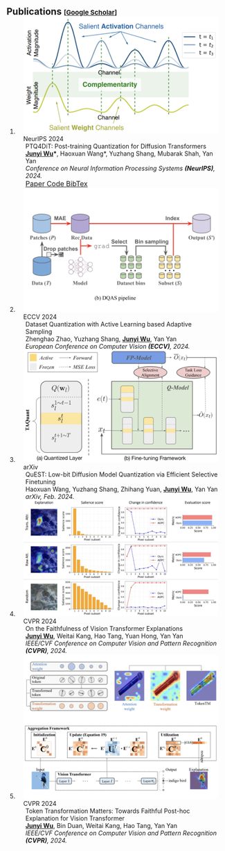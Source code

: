 <h1 id="publications"></h1>

<h2 style="margin: 60px 0px -15px;">Publications <temp style="font-size:15px;">[</temp><a href="https://scholar.google.com/citations?user=JlbNwMAAAAAJ" target="_blank" style="font-size:15px;">Google Scholar</a><temp style="font-size:15px;">]</temp></h2>

<div class="publications">
<ol class="bibliography">


<li>
  <div class="pub-row">
    <div class="col-sm-3 abbr" style="position: relative;padding-right: 15px;padding-left: 15px;">
      <img src="../assets/img/PTQ4DIT.png" class="teaser img-fluid z-depth-1" alt="PTQ4DiT">
      <abbr class="badge">NeurIPS 2024</abbr>
    </div>
    <div class="col-sm-9" style="position: relative;padding-right: 15px;padding-left: 20px;">
      <div class="title">PTQ4DiT: Post-training Quantization for Diffusion Transformers</div>
      <div class="author">
        <strong><u>Junyi Wu</u>*</strong>, Haoxuan Wang*, Yuzhang Shang, Mubarak Shah, Yan Yan
        <br>
      </div>
      <div class="periodical">
        <em>Conference on Neural Information Processing Systems <strong>(NeurIPS)</strong>, 2024.</em>
      </div>
      <a href="https://arxiv.org/abs/2405.16005" class="btn btn-sm z-depth-0" role="button" target="_blank" style="font-size:16px;">Paper </a>
      <a href="https://github.com/adreamwu/PTQ4DiT" class="btn btn-sm z-depth-0" role="button" target="_blank" style="font-size:16px;">Code </a>
      <a href="https://scholar.google.com/scholar?hl=zh-CN&as_sdt=0%2C14&q=ptq4dit&btnG=#d=gs_cit&t=1727458435846&u=%2Fscholar%3Fq%3Dinfo%3AKxBBml7SdQoJ%3Ascholar.google.com%2F%26output%3Dcite%26scirp%3D0%26hl%3Dzh-CN" class="btn btn-sm z-depth-0" role="button" target="_blank" style="font-size:16px;">BibTex </a>
    </div>
  </div>
</li>


<li>
  <div class="pub-row">
    <div class="col-sm-3 abbr" style="position: relative;padding-right: 15px;padding-left: 15px;">
      <img src="../assets/img/DQAS.png" class="teaser img-fluid z-depth-1" alt="DQAS">
      <abbr class="badge">ECCV 2024</abbr>
    </div>
    <div class="col-sm-9" style="position: relative;padding-right: 15px;padding-left: 20px;">
      <div class="title">Dataset Quantization with Active Learning based Adaptive Sampling</div>
      <div class="author">
        Zhenghao Zhao, Yuzhang Shang, <strong><u>Junyi Wu</u></strong>, Yan Yan
        <br>
      </div>
      <div class="periodical">
        <em>European Conference on Computer Vision <strong>(ECCV)</strong>, 2024.</em>
      </div>
    </div>
  </div>
</li>


<li>
  <div class="pub-row">
    <div class="col-sm-3 abbr" style="position: relative;padding-right: 15px;padding-left: 15px;">
      <img src="../assets/img/Quest.png" class="teaser img-fluid z-depth-1" alt="Quest">
      <abbr class="badge">arXiv</abbr>
    </div>
    <div class="col-sm-9" style="position: relative;padding-right: 15px;padding-left: 20px;">
      <div class="title">QuEST: Low-bit Diffusion Model Quantization via Efficient Selective Finetuning</div>
      <div class="author">
        Haoxuan Wang, Yuzhang Shang, Zhihang Yuan, <strong><u>Junyi Wu</u></strong>, Yan Yan
        <br>
      </div>
      <div class="periodical">
        <em>arXiv, Feb. 2024.</em>
      </div>
    </div>
  </div>
</li>


<li>
  <div class="pub-row">
    <div class="col-sm-3 abbr" style="position: relative;padding-right: 15px;padding-left: 15px;">
      <img src="../assets/img/SaCo.png" class="teaser img-fluid z-depth-1" alt="SaCo">
      <abbr class="badge">CVPR 2024</abbr>
    </div>
    <div class="col-sm-9" style="position: relative;padding-right: 15px;padding-left: 20px;">
      <div class="title">On the Faithfulness of Vision Transformer Explanations</div>
      <div class="author">
        <strong><u>Junyi Wu</u></strong>, Weitai Kang, Hao Tang, Yuan Hong, Yan Yan
        <br>
      </div>
      <div class="periodical">
        <em>IEEE/CVF Conference on Computer Vision and Pattern Recognition <strong>(CVPR)</strong>, 2024.</em>
      </div>
    </div>
  </div>
</li>


<li>
  <div class="pub-row">
    <div class="col-sm-3 abbr" style="position: relative;padding-right: 15px;padding-left: 15px;">
      <img src="../assets/img/TokenTM.png" class="teaser img-fluid z-depth-1" alt="TokenTM">
      <abbr class="badge">CVPR 2024</abbr>
    </div>
    <div class="col-sm-9" style="position: relative;padding-right: 15px;padding-left: 20px;">
      <div class="title">Token Transformation Matters: Towards Faithful Post-hoc Explanation for Vision Transformer</div>
      <div class="author">
        <strong><u>Junyi Wu</u></strong>, Bin Duan, Weitai Kang, Hao Tang, Yan Yan
        <br>
      </div>
      <div class="periodical">
        <em>IEEE/CVF Conference on Computer Vision and Pattern Recognition <strong>(CVPR)</strong>, 2024.</em>
      </div>
    </div>
  </div>
</li>

